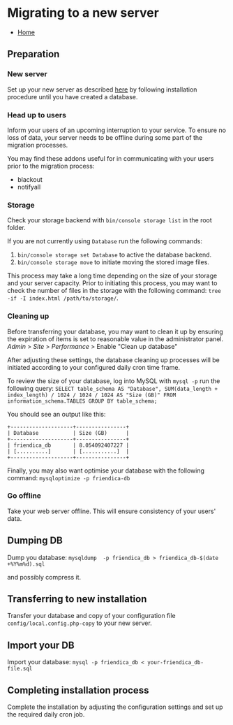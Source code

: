 Migrating to a new server
===============

* [Home](help)

## Preparation

### New server
Set up your new server as described [here](Install) by following installation procedure until you have created a database.

### Head up to users

Inform your users of an upcoming interruption to your service. To ensure no loss of data, your server needs to be offline during some part of the migration processes.

You may find these addons useful for in communicating with your users prior to the migration process:

* blackout
* notifyall


### Storage
Check your storage backend with ``bin/console storage list`` in the root folder.

If you are not currently using ``Database`` run the following commands:
1. ``bin/console storage set Database`` to active the database backend.
2. ``bin/console storage move`` to initiate moving the stored image files.

This process may take a long time depending on the size of your storage and your server capacity. Prior to initiating this process, you may want to check the number of files in the storage with the following command: ``tree -if -I index.html /path/to/storage/``.

### Cleaning up

Before transferring your database, you may want to clean it up by ensuring the expiration of items is set to reasonable value in the administrator panel. *Admin* > *Site* > *Performance* > Enable "Clean up database" 

After adjusting these settings, the database cleaning up processes will be initiated according to your configured daily cron time frame.

To review the size of your database, log into MySQL with ``mysql -p`` run the following query: 
``SELECT table_schema AS "Database", SUM(data_length + index_length) / 1024 / 1024 / 1024 AS "Size (GB)" FROM information_schema.TABLES GROUP BY table_schema;``

You should see an output like this:
````
+--------------------+----------------+
| Database           | Size (GB)      |
+--------------------+----------------+
| friendica_db       | 8.054092407227 |
| [..........]       | [...........]  |
+--------------------+----------------+
````

Finally, you may also want optimise your database with the following command:
``mysqloptimize -p friendica-db``

### Go offline 
Take your web server offline. This will ensure consistency of your users' data.

## Dumping DB

Dump you database: ``mysqldump  -p friendica_db > friendica_db-$(date +%Y%m%d).sql``

and possibly compress it. 

## Transferring to new installation 

Transfer your database and copy of your configuration file ``config/local.config.php-copy`` to your new server.

## Import your DB

Import your database: ``mysql -p friendica_db < your-friendica_db-file.sql``

## Completing installation process

Complete the installation by adjusting the configuration settings and set up the required daily cron job.



